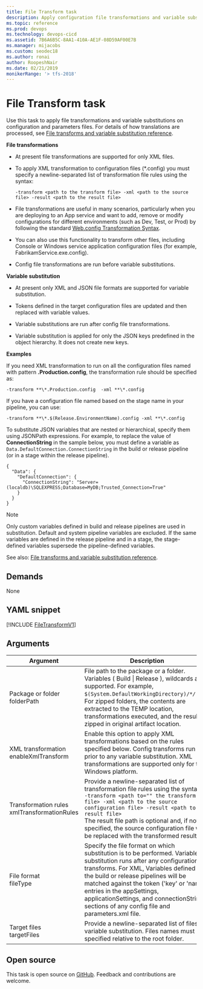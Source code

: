 ```yaml
---
title: File Transform task
description: Apply configuration file transformations and variable substitution to a target package or folder
ms.topic: reference
ms.prod: devops
ms.technology: devops-cicd
ms.assetid: 7B6A6B5C-8AA1-410A-AE1F-08D59AF00E7B
ms.manager: mijacobs
ms.custom: seodec18
ms.author: ronai
author: RoopeshNair
ms.date: 02/21/2019
monikerRange: '> tfs-2018'
---
```


# File Transform task

Use this task to apply file transformations and variable substitutions on configuration and parameters files. 
For details of how translations are processed, see [File transforms and variable substitution reference](../transforms-variable-substitution.md).

**File transformations**

* At present file transformations are supported for only XML files.

* To apply XML transformation to configuration files (*.config) you must specify a newline-separated list of transformation file rules using the syntax:

  `-transform <path to the transform file> -xml <path to the source file> -result <path to the result file>` 

* File transformations are useful in many scenarios, particularly when you are deploying to an App service and want to add,
  remove or modify configurations for different environments (such as Dev, Test, or Prod) by following the standard
  [Web.config Transformation Syntax](https://docs.microsoft.com/aspnet/web-forms/overview/deployment/visual-studio-web-deployment/web-config-transformations).

* You can also use this functionality to transform other files, including Console or Windows service application configuration files
  (for example, FabrikamService.exe.config).

* Config file transformations are run before variable substitutions. 

**Variable substitution**

* At present only XML and JSON file formats are supported for variable substitution.

* Tokens defined in the target configuration files are updated and then replaced with variable values. 

* Variable substitutions are run after config file transformations.

* Variable substitution is applied for only the JSON keys predefined in the object hierarchy. It does not create new keys. 

**Examples**

If you need XML transformation to run on all the configuration files named with pattern **.Production.config**,
the transformation rule should be specified as:

`-transform **\*.Production.config  -xml **\*.config`

If you have a configuration file named based on the stage name in your pipeline, you can use:

`-transform **\*.$(Release.EnvironmentName).config -xml **\*.config`

To substitute JSON variables that are nested or hierarchical, specify them using JSONPath expressions. 
For example, to replace the value of **ConnectionString** in the sample below, you must define a variable
as `Data.DefaultConnection.ConnectionString` in the build or release pipeline (or in a stage within the release pipeline). 

```
{
  "Data": {
    "DefaultConnection": {
      "ConnectionString": "Server=(localdb)\SQLEXPRESS;Database=MyDB;Trusted_Connection=True"
    }
  }
}
```

> [!NOTE]
> Only custom variables defined in build and release pipelines are used in substitution. Default and system pipeline variables are excluded.
> If the same variables are defined in the release pipeline and in a stage, the stage-defined variables supersede the pipeline-defined variables.

See also: [File transforms and variable substitution reference](../transforms-variable-substitution.md).

## Demands

None

## YAML snippet

[!INCLUDE [FileTransformV1](../includes/yaml/FileTransformV1.md)]

## Arguments

<table>
<thead>
<tr>
<th>Argument</th>
<th>Description</th>
</tr>
</thead>
<tr>
<td>Package or folder<br />folderPath</td>
<td>File path to the package or a folder. Variables ( Build  | Release ), wildcards are supported. For example, <code>$(System.DefaultWorkingDirectory)/<em>*/</em>.zip</code>. 
For zipped folders, the contents are extracted to the TEMP location, transformations executed, and the results zipped in original artifact location.
</td>
</tr>
<tr>
<td>XML transformation<br />enableXmlTransform</td>
<td>Enable this option to apply XML transformations based on the rules specified below. Config transforms run prior to any variable substitution.
XML transformations are supported only for the Windows platform.
</td>
</tr>
<tr>
<td>Transformation rules<br />xmlTransformationRules</td>
<td>Provide a newline-separated list of transformation file rules using the syntax<br /> 
<code>-transform &lt;path to=&quot;&quot; the transform file&gt; -xml &lt;path to the source configuration file&gt; -result &lt;path to the result file&gt;</code><br />
The result file path is optional and, if not specified, the source configuration file will be replaced with the transformed result file.
</td>
</tr>
<tr>
<td>File format<br />fileType</td>
<td>Specify the file format on which substitution is to be performed. Variable substitution runs after any configuration transforms.
For XML, Variables defined in the build or release pipelines will be matched against the token (&#39;key&#39; or &#39;name&#39;) entries in the appSettings, applicationSettings, and connectionStrings sections of any config file and parameters.xml file. 
</td>
</tr>
<tr>
<td>Target files<br />targetFiles</td>
<td>Provide a newline-separated list of files for variable substitution. Files names must be specified relative to the root folder.
</td>
</tr>
</table>

## Open source

This task is open source on [GitHub](https://github.com/Microsoft/azure-pipelines-tasks). Feedback and contributions are welcome.

